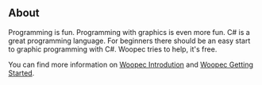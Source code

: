 <!--
*** Readme for Nuget
-->

## About

Programming is fun. Programming with graphics is even more fun. C# is a great programming language. For beginners there should be an easy start to graphic programming with C#. 
Woopec tries to help, it's free.

You can find more information on [Woopec Introdution](https://frank.woopec.net/woopec_docs/WoopecIntro.html) and [Woopec Getting Started](https://frank.woopec.net/woopec_docs/GettingStarted.html).
